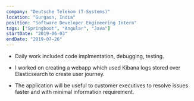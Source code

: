```yaml
---
company: "Deutsche Telekom (T-Systems)"
location: "Gurgaon, India"
position: "Software Developer Engineering Intern"
tags: ["Springboot", "Angular", "Java"]
startDate: "2019-06-03"
endDate: "2019-07-26"
---
```


- Daily work included code implmentation, debugging, testing.</p>

* I worked on creating a webapp which used Kibana logs stored over Elasticsearch to create user journey.</p>

* The application will be useful to customer executives to resolve issues faster and with minimal information requirement.</p>
